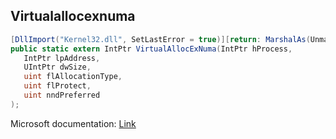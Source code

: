 ## Virtualallocexnuma

```csharp
[DllImport("Kernel32.dll", SetLastError = true)][return: MarshalAs(UnmanagedType.LPArray, SizeParamIndex = 1)]
public static extern IntPtr VirtualAllocExNuma(IntPtr hProcess,
   IntPtr lpAddress,
   UIntPtr dwSize,
   uint flAllocationType,
   uint flProtect,
   uint nndPreferred
);
```

Microsoft documentation: [Link](https://docs.microsoft.com/en-us/windows/win32/api/memoryapi/nf-memoryapi-virtualallocexnuma)
